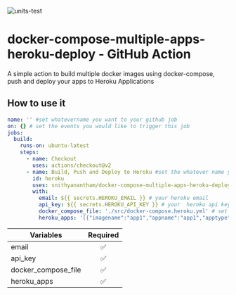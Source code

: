 
![units-test](https://github.com/snithyanantham/docker-compose-multiple-apps-heroku-deploy/workflows/units-test/badge.svg)

# docker-compose-multiple-apps-heroku-deploy - GitHub Action

A simple action to build multiple docker images using docker-compose, push and deploy your apps to Heroku Applications


## How to use it

```yml
name: '' #set whatevername you want to your github job
on: {} # set the events you would like to trigger this job
jobs:
  build:
    runs-on: ubuntu-latest
    steps:
      - name: Checkout
        uses: actions/checkout@v2
      - name: Build, Push and Deploy to Heroku #set the whatever name you want to this step
        id: heroku
        uses: snithyanantham/docker-compose-multiple-apps-heroku-deploy@v1.0.0  # use the latest version of the action
        with:
          email: ${{ secrets.HEROKU_EMAIL }} # your heroku email
          api_key: ${{ secrets.HEROKU_API_KEY }} # your  heroku api key
          docker_compose_file: './src/docker-compose.heroku.yml' # set the path to the folder where the docker-compose file is located
          heroku_apps: '[{"imagename":"app1","appname":"app1","apptype":"web"},{"imagename":"app2","appname":"app2","apptype":"web"},{"imagename":"app3","appname":"app2","apptype":"worker"}]' # List of Docker Image name, Heroku app and Heroku app type
```

| Variables  | Required           |
| ------------- |:-------------:|
| email      | ✅|
| api_key      | ✅|
| docker_compose_file | ✅|
| heroku_apps | ✅|
